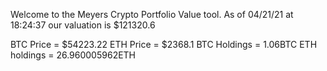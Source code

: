 Welcome to the Meyers Crypto Portfolio Value tool. 
As of 04/21/21 at 18:24:37 our valuation is $121320.6 

BTC Price = $54223.22
 ETH Price = $2368.1
BTC Holdings = 1.06BTC
 ETH holdings = 26.960005962ETH 
